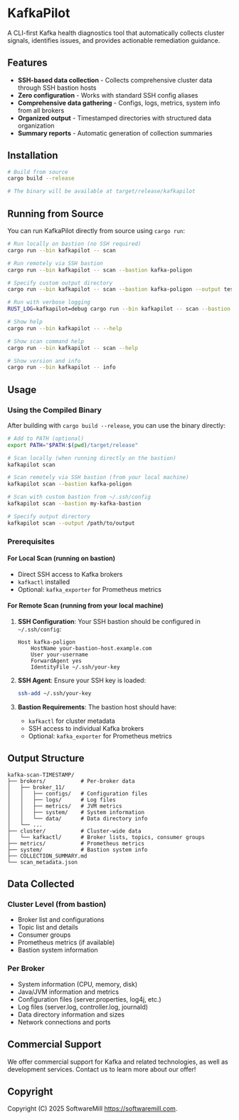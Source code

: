 # KafkaPilot

A CLI-first Kafka health diagnostics tool that automatically collects cluster signals, identifies issues, and provides actionable remediation guidance.

## Features

- **SSH-based data collection** - Collects comprehensive cluster data through SSH bastion hosts
- **Zero configuration** - Works with standard SSH config aliases
- **Comprehensive data gathering** - Configs, logs, metrics, system info from all brokers
- **Organized output** - Timestamped directories with structured data organization
- **Summary reports** - Automatic generation of collection summaries

## Installation

```bash
# Build from source
cargo build --release

# The binary will be available at target/release/kafkapilot
```

## Running from Source

You can run KafkaPilot directly from source using `cargo run`:

```bash
# Run locally on bastion (no SSH required)
cargo run --bin kafkapilot -- scan

# Run remotely via SSH bastion
cargo run --bin kafkapilot -- scan --bastion kafka-poligon

# Specify custom output directory
cargo run --bin kafkapilot -- scan --bastion kafka-poligon --output test-scan

# Run with verbose logging
RUST_LOG=kafkapilot=debug cargo run --bin kafkapilot -- scan --bastion kafka-poligon

# Show help
cargo run --bin kafkapilot -- --help

# Show scan command help
cargo run --bin kafkapilot -- scan --help

# Show version and info
cargo run --bin kafkapilot -- info
```

## Usage

### Using the Compiled Binary

After building with `cargo build --release`, you can use the binary directly:

```bash
# Add to PATH (optional)
export PATH="$PATH:$(pwd)/target/release"

# Scan locally (when running directly on the bastion)
kafkapilot scan

# Scan remotely via SSH bastion (from your local machine)
kafkapilot scan --bastion kafka-poligon

# Scan with custom bastion from ~/.ssh/config
kafkapilot scan --bastion my-kafka-bastion

# Specify output directory
kafkapilot scan --output /path/to/output
```

### Prerequisites

#### For Local Scan (running on bastion)
- Direct SSH access to Kafka brokers
- `kafkactl` installed
- Optional: `kafka_exporter` for Prometheus metrics

#### For Remote Scan (running from your local machine)

1. **SSH Configuration**: Your SSH bastion should be configured in `~/.ssh/config`:
   ```
   Host kafka-poligon
       HostName your-bastion-host.example.com
       User your-username
       ForwardAgent yes
       IdentityFile ~/.ssh/your-key
   ```

2. **SSH Agent**: Ensure your SSH key is loaded:
   ```bash
   ssh-add ~/.ssh/your-key
   ```

3. **Bastion Requirements**: The bastion host should have:
   - `kafkactl` for cluster metadata
   - SSH access to individual Kafka brokers
   - Optional: `kafka_exporter` for Prometheus metrics

## Output Structure

```
kafka-scan-TIMESTAMP/
├── brokers/           # Per-broker data
│   ├── broker_11/
│   │   ├── configs/   # Configuration files
│   │   ├── logs/      # Log files
│   │   ├── metrics/   # JVM metrics
│   │   ├── system/    # System information
│   │   └── data/      # Data directory info
│   └── ...
├── cluster/           # Cluster-wide data
│   └── kafkactl/      # Broker lists, topics, consumer groups
├── metrics/           # Prometheus metrics
├── system/            # Bastion system info
├── COLLECTION_SUMMARY.md
└── scan_metadata.json
```

## Data Collected

### Cluster Level (from bastion)
- Broker list and configurations
- Topic list and details
- Consumer groups
- Prometheus metrics (if available)
- Bastion system information

### Per Broker
- System information (CPU, memory, disk)
- Java/JVM information and metrics
- Configuration files (server.properties, log4j, etc.)
- Log files (server.log, controller.log, journald)
- Data directory information and sizes
- Network connections and ports

## Commercial Support

We offer commercial support for Kafka and related technologies, as well as development services. Contact us to learn more about our offer!

## Copyright

Copyright (C) 2025 SoftwareMill https://softwaremill.com.

